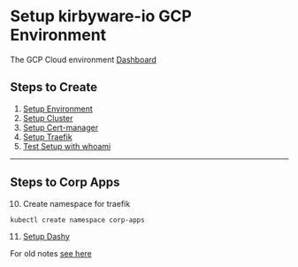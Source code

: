 # Setup kirbyware-io GCP Environment 
The GCP Cloud environment [Dashboard](https://console.cloud.google.com/home/dashboard?project=kirbyware-io-primary-k8&walkthrough_id=assistant_webhosting_index)

## Steps to Create
1. [Setup Environment](./docs/1-setup-environment.md)
2. [Setup Cluster](./docs/2-setup-cluster.md)
3. [Setup Cert-manager](./docs/3-setup-cert-manager.md)
4. [Setup Traefik](./docs/4-setup-traefik.md)
5. [Test Setup with whoami](./docs/5-setup-whoami-test.md)

---
## Steps to Corp Apps
10. Create namespace for traefik
   ```
   kubectl create namespace corp-apps
   ```

11. [Setup Dashy](./docs/10-setup-corp-app-dashy.md)



For old notes [see here](../../old/google-cloud/readme.md)